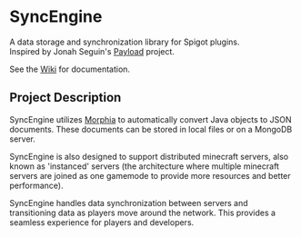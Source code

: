 # SyncEngine
A data storage and synchronization library for Spigot plugins.  
Inspired by Jonah Seguin's [Payload](https://github.com/jonahseguin/Payload) project.

See the [Wiki](https://github.com/Jake-Moore/SyncEngine/wiki) for documentation.

## Project Description
SyncEngine utilizes [Morphia](https://github.com/MorphiaOrg/morphia) to automatically convert Java objects to JSON documents. These documents can be stored in local files or on a MongoDB server.

SyncEngine is also designed to support distributed minecraft servers, also known as 'instanced' servers (the architecture where multiple minecraft servers are joined as one gamemode to provide more resources and better performance).  

SyncEngine handles data synchronization between servers and transitioning data as players move around the network. This provides a seamless experience for players and developers.
